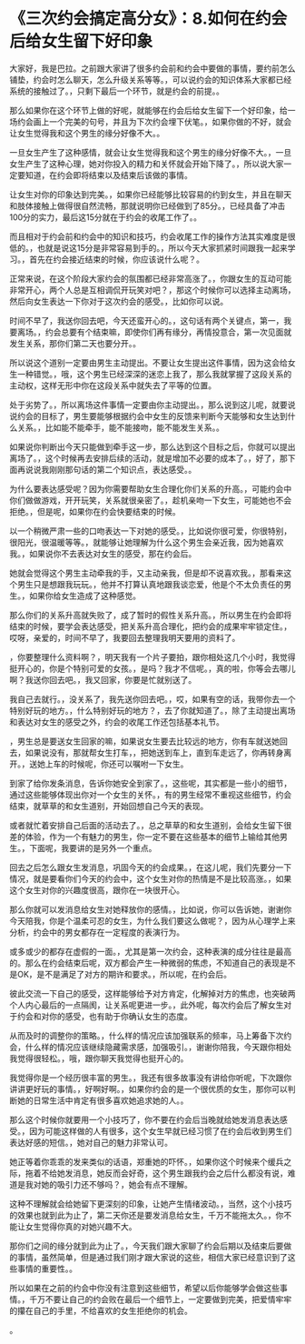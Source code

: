 # 《三次约会搞定高分女》：8.如何在约会后给女生留下好印象

大家好，我是巴拉。之前跟大家讲了很多约会前和约会中要做的事情，要约前怎么铺垫，约会时怎么聊天，怎么升级关系等等。，可以说约会的知识体系大家都已经系统的接触过了。，只剩下最后一个环节，就是约会的前提。。

那么如果你在这个环节上做的好呢，就能够在约会后给女生留下一个好印象，给一场约会画上一个完美的句号，并且为下次约会埋下伏笔。，如果你做的不好，就会让女生觉得我和这个男生的缘分好像不大。。

一旦女生产生了这种感情，就会让女生觉得我和这个男生的缘分好像不大。，一旦女生产生了这种心理，她对你投入的精力和关怀就会开始下降了。，所以说大家一定要知道，在约会即将结束以及结束后该做的事情。

让女生对你的印象达到完美。，如果你已经能够比较容易的约到女生，并且在聊天和肢体接触上做得很自然流畅，那就说明你已经做到了85分。，已经具备了冲击100分的实力，最后这15分就在于约会的收尾工作了。。

而且相对于约会前和约会中的知识和技巧，约会收尾工作的操作方法其实难度是很低的。，也就是说这15分是非常容易到手的。，所以今天大家抓紧时间跟我一起来学习。，首先在约会接近结束的时候，你应该说什么呢？。

正常来说，在这个阶段大家约会的氛围都已经非常高涨了。，你跟女生的互动可能非常开心，两个人总是互相调侃开玩笑对吧？，那这个时候你可以选择主动离场，然后向女生表达一下你对于这次约会的感受。，比如你可以说。

时间不早了，我送你回去吧，今天还蛮开心的。，这句话有两个关键点，第一，我要离场。，约会总要有个结束嘛，即使你们再有缘分，再情投意合，第一次见面就发生关系，那你们第二天也要分开。。

所以说这个道别一定要由男生主动提出。不要让女生提出这件事情，因为这会给女生一种错觉。，哦，这个男生已经深深的迷恋上我了，那么我就掌握了这段关系的主动权，这样无形中你在这段关系中就失去了平等的位置。

处于劣势了。，所以离场这件事情一定要由你主动提出。，那么说到这儿呢，就要说说约会的目标了，男生要能够根据约会中女生的反馈来判断今天能够和女生达到什么关系。，比如能不能牵手，能不能接吻，能不能发生关系。。

如果说你判断出今天只能做到牵手这一步，那么达到这个目标之后，你就可以提出离场了。，这个时候再去安排后续的活动，就是增加不必要的成本了。，好了，那下面再说说我刚刚那句话的第二个知识点，表达感受。。

为什么要表达感受呢？因为你需要帮助女生合理化你们关系的升高。，可能约会中你们做做游戏，开开玩笑，关系就很亲密了。，趁机亲吻一下女生，可能她也不会拒绝。，但是呢，如果你在约会快要结束的时候。

以一个稍微严肃一些的口吻表达一下对她的感受。，比如说你很可爱，你很特别，很阳光，很温暖等等。，就能够让她理解为什么这个男生会亲近我，因为她喜欢我。，如果说你不去表达对女生的感受，那在约会后。

她就会觉得这个男生主动牵我的手，又主动亲我，但是却不说喜欢我。，那看来这个男生只是想跟我玩玩。，他并不打算认真地跟我谈恋爱，他是个不太负责任的男生。，如果你给女生造成了这种感觉。

那么你们的关系升高就失败了，成了暂时的假性关系升高。，所以男生在约会即将结束的时候，要学会表达感受，把关系升高合理化，把约会的成果牢牢锁定住。，哎呀，亲爱的，时间不早了，我要回去整理我明天要用的资料了。

，你要整理什么资料啊？，明天我有一个片子要拍，跟你相处这几个小时，我觉得挺开心的，你是个特别可爱的女孩。，是吗？我才不信呢。，真的啦，你等会去哪儿啊？我送你回去吧。，我又回家，你要是忙就别送了。

我自己去就行。，没关系了，我先送你回去吧。，哎，如果有空的话，我带你去一个特别好玩的地方。，什么特别好玩的地方？，去了你就知道了。，除了主动提出离场和表达对女生的感受之外，约会的收尾工作还包括基本礼节。

，男生总是要送女生回家的嘛，如果说女生要去比较远的地方，你有车就送她回去，如果说没有，那就帮女生打车，，把她送到车上，直到车走远了，你再转身离开。，送她上车的时候呢，你还可以嘱咐一下女生。

到家了给你发条消息，告诉你她安全到家了。，这些呢，其实都是一些小的细节，通过这些能够体现出你对一个女生的关怀。，有的男生经常不重视这些细节，约会结束，就草草的和女生道别，开始回想自己今天的表现。

或者就忙着安排自己后面的活动去了。，总之草草的和女生道别，会给女生留下很差的体验，作为一个有魅力的男生，你一定不要在这些基本的细节上输给其他男生。，下面呢，我要讲的是另外一个重点。

回去之后怎么跟女生发消息，巩固今天的约会成果。，在这儿呢，我们先要分一下情况，就是要看你们今天的约会中，这个女生对你的热情是不是比较高涨。，如果这个女生对你的兴趣度很高，跟你在一块很开心。

那么你就可以发消息给女生对她释放你的感情。，比如说，你可以告诉她，谢谢你今天陪我，你是个温柔可忍的女生，为什么我们要这么做呢？，因为从心理学上来分析，约会中的男女都存在一定程度的表演行为。

或多或少的都存在虚假的一面。，尤其是第一次约会，这种表演的成分往往是最高的。那么在约会结束后呢，双方都会产生一种微弱的焦虑，不知道自己的表现是不是OK，是不是满足了对方的期许和要求。，所以呢，在约会后。

彼此交流一下自己的感受，这样能够给予对方肯定，化解掉对方的焦虑，也突破两个人内心最后的一点隔阂，让关系呢更进一步。，此外呢，每次约会后了解女生对于约会和对你的感受，也有助于你确认女生的态度。

从而及时的调整你的策略。，什么样的情况应该加强联系的频率，马上筹备下次约会，什么样的情况应该继续隐藏需求感，加强吸引。，谢谢你陪我，今天跟你相处我觉得很轻松。，哦，跟你聊天我觉得也挺开心的。

我觉得你是一个经历很丰富的男生。，我还有很多故事没有讲给你听呢，下次跟你讲讲更好玩的事情。，好啊好啊。，如果你约会的是一个很优质的女生，那你可以判断她的日常生活中肯定有很多喜欢她追求她的人。。

那么这个时候你就要用一个小技巧了，你不要在约会后当晚就给她发消息表达感受。，因为可能这样做的人有很多，这个女生早就已经习惯了在约会后收到男生们表达好感的短信。，她对自己的魅力非常认可。

她正等着你乖乖的发来类似的话语，郑重她的吓怀。，如果你这个时候来个缓兵之际，拖着不给她发消息，她反而会好奇，这个男生跟我约会之后什么都没有说，难道是我对她的吸引力还不够吗？，她会有点不理解。

这种不理解就会给她留下更深刻的印象，让她产生情绪波动。，当然，这个小技巧的效果也就到此为止了，第二天你还是要发消息给女生，千万不能拖太久。，你不能让女生觉得你真的对她兴趣不大。

那你们之间的缘分就到此为止了。，今天我们跟大家聊了约会后期以及结束后要做的事情，虽然简单，但是通过我们刚才跟大家说的这些，相信大家已经意识到了这些事情的重要性。。

所以如果在之前的约会中你没有注意到这些细节，希望以后你能够学会做这些事情。，千万不要让自己的约会败在最后一个细节上，一定要做到完美，把爱情牢牢的攥在自己的手里，不给喜欢的女生拒绝你的机会。

。